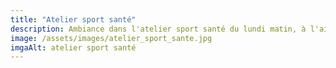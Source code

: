 ```yaml
---
title: "Atelier sport santé"
description: Ambiance dans l'atelier sport santé du lundi matin, à l'aire familiale.
image: /assets/images/atelier_sport_sante.jpg
imgaAlt: atelier sport santé
---
```

